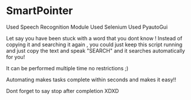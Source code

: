 # SmartPointer

Used Speech Recognition Module 
Used Selenium
Used PyautoGui

Let say you have been stuck with a word that you dont know ! Instead of copying it and searching it again , you could just keep this script running and just copy the text and 
speak "SEARCH" and it searches automatically for you! 

It can be performed multiple time no restrictions ;)

Automating makes tasks complete within seconds and makes it easy!!

Dont forget to say stop after completion XDXD
